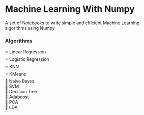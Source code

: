 # Machine Learning With Numpy
A set of Notebooks to write simple and efficient Machine Learning algorithms using Numpy.

### Algorithms

⭐ Linear Regression \
⭐ Logistic Regression \
⭐ KNN \
⭐ KMeans \
🚀 Naive Bayes \
🚀 SVM \
🚀 Decision Tree \
🚀 Adaboost \
🚀 PCA \
🚀 LDA 
